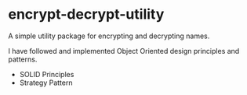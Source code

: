 # encrypt-decrypt-utility
A simple utility package for encrypting and decrypting names. 

I have followed and implemented Object Oriented design principles and patterns. 
 - SOLID Principles
 - Strategy Pattern
 
 
